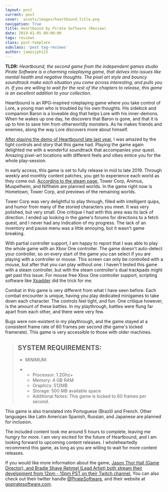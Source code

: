 ```yaml
---
layout: post
current: post
cover:  assets/images/heartbound_title.png
navigation: True
title: Heartbound by Pirate Software (Review)
date: 2019-01-05 00:00:00
tags: reviews
class: post-template
subclass: 'post tag-reviews'
author: jamesjpk123
---
```


**TLDR:** *Heartbound, the second game from the independent games studio Pirate Software is a charming roleplaying game, that delves into issues like mental health and negative thoughts. The pixel art style and bouncy soundtrack make each situation you come across interesting, and pulls you in. If you are willing to wait for the rest of the chapters to release, this game is an excellent addition to your collection.*

Heartbound is an RPG-inspired roleplaying game where you take control of Lore, a young man who is troubled by his own thoughts. His sidekick and companion Baron is a loveable dog that helps Lore with his inner-demons. When he wakes up one day, he discovers that Baron is gone, and that it is up to him to save him from otherworldly monsters. As he makes friends and enemies, along the way Lore discovers more about himself.

[After playing the demo of Heartbound late last year](https://www.gopiratesoftware.com/games/Heartbound/Download/), I was amazed by the tight controls and story that this game had. Playing the game again delighted me with a wonderful soundtrack that accompanies your quest. Amazing pixel-art locations with different feels and vibes entice you for the whole play-session.

In early access, this game is set to fully release in mid to late 2019. Through weekly and monthly content patches, you get to experience each world as they come out. [According to the steam page](https://store.steampowered.com/app/567380/Heartbound/), Tower Corp, Animus, Muspelheim, and Niflheim are planned worlds. In the game right now is Hometown, Tower Corp, and previews of the remaining worlds.

Tower Corp was very delightful to play through, filled with intelligent quips, and humor from many of the storied characters you meet. It was very polished, but very small. One critique I had with this area was its lack of direction. I ended up looking in the game's forums for directions to a fetch quest, and I never had any indication of my progress. The lack of an inventory and pause menu was a little annoying, but it wasn't game breaking.

With partial controller support, I am happy to report that I was able to play the whole game with an Xbox One controller. The game doesn't auto-detect your controller, so on every start of the game you can select if you are playing with a controller or mouse. This screen can only be controlled with a mouse, but after that you can play without one. I haven't tested this game with a steam controller, but with the steam controller's dual trackpads might get past this issue. For mouse free Xbox One controller support, scripting software like [Xpadder](https://xpadder.com/) did the trick for me.

Combat in this game is very different from what I have seen before. Each combat encounter is unique, having you play dedicated minigames to take down each character. The controls feel tight, and fun. One critique however, is the amount of these battles. In my playthrough, battles were flung far apart from each other, and there were very few.

Bugs were non-existent in my playthrough, and the game stayed at a consistent frame rate of 60 frames per second (the game's locked framerate). This game is very accessible to those with older machines.

> ## SYSTEM REQUIREMENTS:
>
> - MINIMUM:
>
> - - Processor: 1.2Ghz+
>   - Memory: 4 GB RAM
>   - Graphics: 512MB
>   - Storage: 500 MB available space
>   - Additional Notes: This game is locked to 60 frames per second.



This game is also translated into Portuguese (Brazil) and French. Other languages like Latin American Spanish, Russian, and Japanese are planned for inclusion.

The included content took me around 5 hours to complete, leaving me hungry for more. I am very excited for the future of Heartbound, and I am looking forward to upcoming content releases.  I wholeheartedly recommend this game, as long as you are willing to wait for more content releases.

If you would like more information about the game, [Jason Thor Hall (Game Director), and Bradie Shaye Rehmel (Lead Artist) both stream their development from 12pm - 10pm PST on their Twitch channel.](https://www.twitch.tv/gopiratesoftware) You can also check out their twitter handle [@PirateSoftware](https://twitter.com/PirateSoftware), and their website at [gopiratesoftware.com](https://www.gopiratesoftware.com/).
